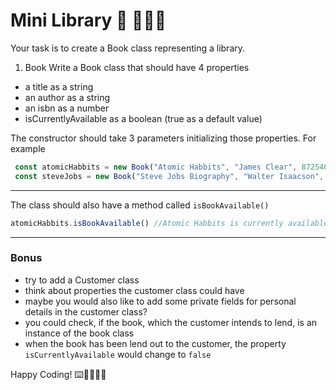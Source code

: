 
# Mini Library :blue_book: :open_book::notebook_with_decorative_cover::orange_book:


Your task is to create a Book class representing a library.

1. Book
Write a Book class that should have 4 properties

- a title as a string
- an author as a string
- an isbn as a number
- isCurrentlyAvailable as a boolean (true as a default value)

The constructor should take 3 parameters initializing those properties. For example


```js
 const atomicHabbits = new Book("Atomic Habbits", "James Clear", 87254612)
 const steveJobs = new Book("Steve Jobs Biography", "Walter Isaacson", 5561246)
```
---

The class should also have a method called `isBookAvailable()`

```js
atomicHabbits.isBookAvailable() //Atomic Habbits is currently available.
```

---

### Bonus 

- try to add a Customer class
- think about properties the customer class could have
- maybe you would also like to add some private fields for personal details in the customer class?
- you could check, if the book, which the customer intends to lend, is an instance of the book class
- when the book has been lend out to the customer, the property `isCurrentlyAvailable` would change to `false`


Happy Coding! :keyboard::woman_technologist::man_technologist:





